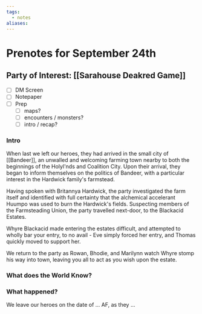 ```yaml
---
tags:
  - notes
aliases:
---
```


# Prenotes for September 24th
## Party of Interest: [[Sarahouse Deakred Game]]
- [ ] DM Screen
- [ ] Notepaper
- [ ] Prep
	- [ ] maps?
	- [ ] encounters / monsters?
	- [ ] intro / recap?

### Intro

When last we left our heroes, they had arrived in the small city of [[Bandeer]], an unwalled and welcoming farming town nearby to both the beginnings of the Holyl'nds and Coalition City. Upon their arrival, they began to inform themselves on the politics of Bandeer, with a particular interest in the Hardwick family's farmstead. 

Having spoken with Britannya Hardwick, the party investigated the farm itself and identified with full certainty that the alchemical accelerant Huumpo was used to burn the Hardwick's fields. Suspecting members of the Farmsteading Union, the party travelled next-door, to the Blackacid Estates.

Whyre Blackacid made entering the estates difficult, and attempted to wholly bar your entry, to no avail - Eve simply forced her entry, and Thomas quickly moved to support her.

We return to the party as Rowan, Bhodie, and Marilynn watch Whyre stomp his way into town, leaving you all to act as you wish upon the estate.

### What does the World Know?


### What happened?


We leave our heroes on the date of ... AF, as they ...